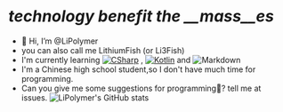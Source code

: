 # *technology benefit the __mass__es*
- 👋 Hi, I’m @LiPolymer
- you can also call me LithiumFish (or Li3Fish)
- I'm currently learning [![CSharp](https://img.shields.io/badge/C%23-239120?style=for-the-badge&logo=c-sharp&logoColor=white)](https://dotnet.microsoft.com/zh-cn/languages/csharp) , [![Kotlin](https://img.shields.io/badge/Kotlin-0095D5?&style=for-the-badge&logo=kotlin&logoColor=white)](https://kotlinlang.org/) and ![Markdown](https://img.shields.io/badge/Markdown-000000?style=for-the-badge&logo=markdown&logoColor=white)
- I'm a Chinese high school student,so I don't have much time for programming.
- Can you give me some suggestions for programming🤔? tell me at issues.
![LiPolymer's GitHub stats](https://github-readme-stats.vercel.app/api?username=LiPolymer&show_icons=true)

